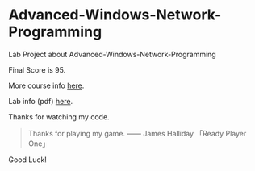 # Advanced-Windows-Network-Programming

Lab Project about Advanced-Windows-Network-Programming

Final Score is 95.

More course info [here](https://www.yuque.com/docs/share/6bd74b45-db62-4263-b5a9-66de0df119e2?#).

Lab info (pdf) [here](https://www.yuque.com/docs/share/2dea520d-e5c9-4b47-9d21-1a24c7d3a4e4).

Thanks for watching my code.

> Thanks for playing my game. —— James Halliday 「Ready Player One」

Good Luck!

